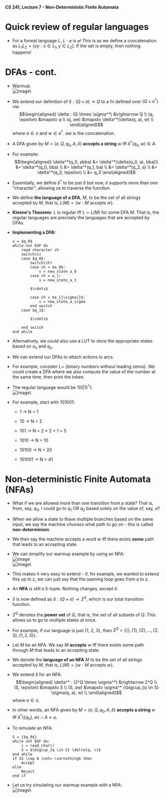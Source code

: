 **CS 241, Lecture 7 - Non-Deterministic Finite Automata**

Quick review of regular languages
=================================

-   For a formal language $L$, $L \cdot \varnothing$ is $\varnothing$!
    This is as we define a concatenation as
    $L_1L_2 = \{xy : x \in L_1, y \in L_2\}$. If the set is empty, then
    nothing happens!

DFAs - cont.
============

-   Warmup:\
    ![image](warmup.png)\

-   We extend our definition of
    $\delta : (Q \times \sigma) \rightarrow Q$ to a fn defined over
    $(Q \times \sigma^*)$ via: $$\begin{aligned}
                \delta : (Q \times \sigma^*) &\rightarrow Q \\
                (q, \epsilon) &\mapsto q \\
                (q, aw) &\mapsto \delta^*(\delta(q, a), w) \\
            \end{aligned}$$ where $a \in \sigma$ and $w \in \sigma^*$.
    $aw$ is the concatenation.

-   A DFA given by $M = (\sigma, Q, q_0, A, \delta)$ **accepts a
    string** $w$ iff $\delta^*(q_0, w) \in A$.

-   For example: $$\begin{aligned}
                \delta^*(q_0, abba) &= \delta^*(\delta(q_0, a), bba)\\
                &= \delta^*(q_0, bba) \\
                &= \delta^*(q_1, ba) \\
                &= \delta^*(q_2, a) \\
                &= \delta^*(q_3, \epsilon) \\
                &= q_3
            \end{aligned}$$

-   Essentially, we define $\delta^*$ to be just $\delta$ but now, it
    supports more than one "character", allowing us to traverse the
    function.

-   We define **the language of a DFA**, $M$, to be the set of all
    strings accepted by $M$, that is,
    $L(M) = \{w : M \text{ accepts } w\}$.

-   **Kleene's Theorem:** $L$ is regular iff $L = L(M)$ for some DFA
    $M$. That is, the regular languages are precisely the languages that
    are accepted by DFAs.

-   **Implementing a DFA:**

    ``` {mathescape="" numbers="none" breaklines="true"}
    s = $q_0$
    while not EOF do
        read character ch
        switch(s)
        case $q_0$:
            switch(ch)
            case ch = $a_0$:
                s = new_state_a_0
            case ch = a_1:
                s = new_state_a_1

            $\cdots$

            case ch = $a_{|\sigma|}$:
                s = new_state_a_sigma
            end switch
        case $q_1$:

            $\cdots$

        end switch
    end while
    ```

-   Alternatively, we could also use a LUT to store the appropriate
    states based on $a_x$ and $q_y$.

-   We can extend our DFAs to attach actions to arcs.

-   For example, consider $L =$ {binary numbers without leading zeros}.
    We could create a DFA where we also compute the value of the number
    at the same time, then print the token.

-   The regular language would be $1(0 | 1)^* 1$.\
    ![image](dfa_extend.png)\

-   For example, start with 101001:

    -   1 $\rightarrow$ N = 1

    -   10 $\rightarrow$ N = 2

    -   101 $\rightarrow$ N = 2 \* 2 + 1 = 5

    -   1010 $\rightarrow$ N = 10

    -   10100 $\rightarrow$ N = 20

    -   101001 $\rightarrow$ N = 41

Non-deterministic Finite Automata (NFAs)
========================================

-   What if we are allowed more than one transition from a state? That
    is, from, say, $q_0$, I could go to $q_1$ OR $q_2$ based solely on
    the value of, say, $a$?

-   When we allow a state to thave multiple branches based on the same
    input, we say the machine *chooses* what path to go on - this is
    called **non-determinism**.

-   We then say the machine accepts a word $w$ iff there exists **some**
    path that leads to an accepting state.

-   We can simplify our warmup example by using an NFA:\
    ![image](warmup.png)\
    ![image](nfawarmup.png)\

-   This makes it very easy to extend - if, for example, we wanted to
    extend this up to z, we can just say that the opening loop goes from
    a to z.

-   An **NFA** is still a 5-tuple. Nothing changes, except $\delta$.

-   $\delta$ is now defined as
    $\delta : (Q \times \sigma) \rightarrow 2^Q$, which is our total
    transition function.

-   $2^Q$ denotes the **power set** of $Q$, that is, the set of all
    subsets of $Q$. This allows us to go to multiple states at once.

-   For example, if our language is just {1, 2, 3}, then
    $2^Q = \{\{\}, \{1\}, \{2\}, \dots ,\{2, 3\}, \{1, 2, 3\}\}$.

-   Let $M$ be an NFA. We say $M$ **accepts** $w$ iff there exists some
    path through $M$ that leads to an accepting state.

-   We denote the **language of an NFA** $M$ to be the set of all
    strings accepted by $M$, that is,
    $L(M) = \{w : M \text{ accepts } w\}$.

-   We extend $\delta$ for an NFA: $$\begin{aligned}
                \delta^* : (2^Q \times \sigma^*) &\rightarrow 2^Q \\
                (S, \epsilon) &\mapsto S \\
                (S, aw) &\mapsto \sigma^* (\bigcup_{q \in S} \sigma(q, a), w) \\
            \end{aligned}$$ where $a \in \sigma$.

-   In other words, an NFA given by $M = (\sigma, Q, q_0, A, \delta)$
    **accepts a string** $w$ iff
    $\delta^*(\{q_0\}, w) \cap A \not= \varnothing$.

-   To simulate an NFA:

    ``` {mathescape="" numbers="none" breaklines="true"}
    S = {$q_0$}
    while not EOF do:
        c = read_char()
        S = $\bigcup_{q \in S} \delta(q, c)$
    end while
    if $S \cap A \not= \varnothing$ then
        Accept
    else
        Reject
    end if
    ```

-   Let us try simulating our warmup example with a NFA:\
    ![image](simu.png)\
